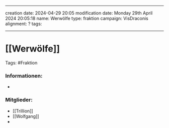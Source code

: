 
---
creation date: 2024-04-29 20:05 
modification date: Monday 29th April 2024 20:05:18 
name: Werwölfe
type: fraktion
campaign: VisDraconis
alignment: ?
tags:

--- 

# [[Werwölfe]]

Tags: #Fraktion


### Informationen:
-

### Mitglieder:
- [[Trillion]]
- [[Wolfgang]]
- 
